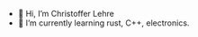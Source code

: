 - 👋 Hi, I’m Christoffer Lehre
- 🌱 I’m currently learning rust, C++, electronics. 

<!---
ComfyB/ComfyB is a ✨ special ✨ repository because its `README.md` (this file) appears on your GitHub profile.
You can click the Preview link to take a look at your changes.
--->
